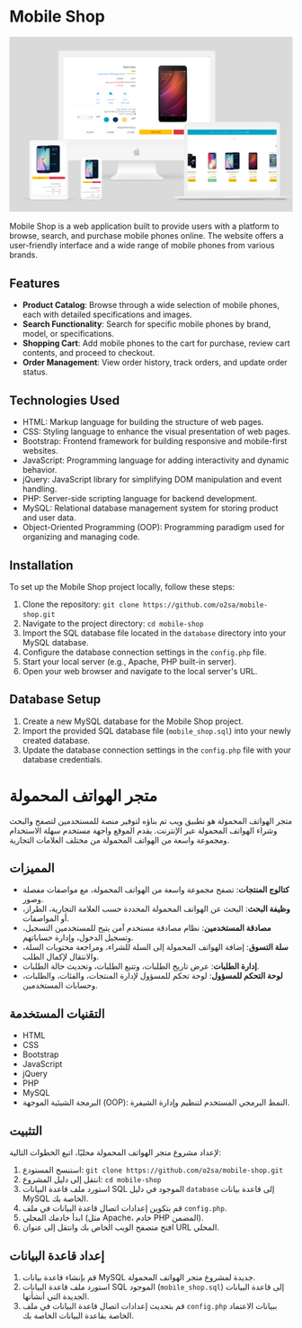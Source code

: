 # Mobile Shop
![screenshot](phones-shop.png)

Mobile Shop is a web application built to provide users with a platform to browse, search, and purchase mobile phones online. The website offers a user-friendly interface and a wide range of mobile phones from various brands.

## Features

- **Product Catalog**: Browse through a wide selection of mobile phones, each with detailed specifications and images.
- **Search Functionality**: Search for specific mobile phones by brand, model, or specifications.
- **Shopping Cart**: Add mobile phones to the cart for purchase, review cart contents, and proceed to checkout.
- **Order Management**: View order history, track orders, and update order status.

## Technologies Used

- HTML: Markup language for building the structure of web pages.
- CSS: Styling language to enhance the visual presentation of web pages.
- Bootstrap: Frontend framework for building responsive and mobile-first websites.
- JavaScript: Programming language for adding interactivity and dynamic behavior.
- jQuery: JavaScript library for simplifying DOM manipulation and event handling.
- PHP: Server-side scripting language for backend development.
- MySQL: Relational database management system for storing product and user data.
- Object-Oriented Programming (OOP): Programming paradigm used for organizing and managing code.

## Installation

To set up the Mobile Shop project locally, follow these steps:

1. Clone the repository: `git clone https://github.com/o2sa/mobile-shop.git`
2. Navigate to the project directory: `cd mobile-shop`
3. Import the SQL database file located in the `database` directory into your MySQL database.
4. Configure the database connection settings in the `config.php` file.
5. Start your local server (e.g., Apache, PHP built-in server).
6. Open your web browser and navigate to the local server's URL.

## Database Setup

1. Create a new MySQL database for the Mobile Shop project.
2. Import the provided SQL database file (`mobile_shop.sql`) into your newly created database.
3. Update the database connection settings in the `config.php` file with your database credentials.

# متجر الهواتف المحمولة

متجر الهواتف المحمولة هو تطبيق ويب تم بناؤه لتوفير منصة للمستخدمين لتصفح والبحث وشراء الهواتف المحمولة عبر الإنترنت. يقدم الموقع واجهة مستخدم سهلة الاستخدام ومجموعة واسعة من الهواتف المحمولة من مختلف العلامات التجارية.

## المميزات

- **كتالوج المنتجات**: تصفح مجموعة واسعة من الهواتف المحمولة، مع مواصفات مفصلة وصور.
- **وظيفة البحث**: البحث عن الهواتف المحمولة المحددة حسب العلامة التجارية، الطراز، أو المواصفات.
- **مصادقة المستخدمين**: نظام مصادقة مستخدم آمن يتيح للمستخدمين التسجيل، وتسجيل الدخول، وإدارة حساباتهم.
- **سلة التسوق**: إضافة الهواتف المحمولة إلى السلة للشراء، ومراجعة محتويات السلة، والانتقال لإكمال الطلب.
- **إدارة الطلبات**: عرض تاريخ الطلبات، وتتبع الطلبات، وتحديث حالة الطلبات.
- **لوحة التحكم للمسؤول**: لوحة تحكم للمسؤول لإدارة المنتجات، والفئات، والطلبات، وحسابات المستخدمين.

## التقنيات المستخدمة

- HTML
- CSS
- Bootstrap
- JavaScript
- jQuery
- PHP
- MySQL
- البرمجة الشيئية الموجهة (OOP): النمط البرمجي المستخدم لتنظيم وإدارة الشيفرة.

## التثبيت

لإعداد مشروع متجر الهواتف المحمولة محليًا، اتبع الخطوات التالية:

1. استنسخ المستودع: `git clone https://github.com/o2sa/mobile-shop.git`
2. انتقل إلى دليل المشروع: `cd mobile-shop`
3. استورد ملف قاعدة البيانات SQL الموجود في دليل `database` إلى قاعدة بيانات MySQL الخاصة بك.
4. قم بتكوين إعدادات اتصال قاعدة البيانات في ملف `config.php`.
5. ابدأ خادمك المحلي (مثل Apache، خادم PHP المضمن).
6. افتح متصفح الويب الخاص بك وانتقل إلى عنوان URL المحلي.

## إعداد قاعدة البيانات

1. قم بإنشاء قاعدة بيانات MySQL جديدة لمشروع متجر الهواتف المحمولة.
2. استورد ملف قاعدة البيانات SQL الموجود (`mobile_shop.sql`) إلى قاعدة البيانات الجديدة التي أنشأتها.
3. قم بتحديث إعدادات اتصال قاعدة البيانات في ملف `config.php` ببيانات الاعتماد الخاصة بقاعدة البيانات الخاصة بك.



